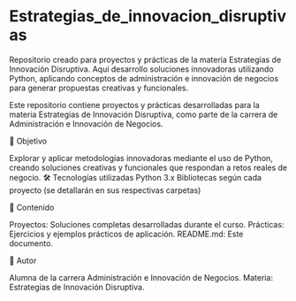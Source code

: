 # Estrategias_de_innovacion_disruptivas
Repositorio creado para proyectos y prácticas de la materia Estrategias de Innovación Disruptiva. Aquí desarrollo soluciones innovadoras utilizando Python, aplicando conceptos de administración e innovación de negocios para generar propuestas creativas y funcionales.

Este repositorio contiene proyectos y prácticas desarrolladas para la materia Estrategias de Innovación Disruptiva, como parte de la carrera de Administración e Innovación de Negocios.

🚀 Objetivo

Explorar y aplicar metodologías innovadoras mediante el uso de Python, creando soluciones creativas y funcionales que respondan a retos reales de negocio.
🛠 Tecnologías utilizadas
Python 3.x
Bibliotecas según cada proyecto (se detallarán en sus respectivas carpetas)

📂 Contenido

Proyectos: Soluciones completas desarrolladas durante el curso.
Prácticas: Ejercicios y ejemplos prácticos de aplicación.
README.md: Este documento.

📌 Autor

Alumna de la carrera Administración e Innovación de Negocios.
Materia: Estrategias de Innovación Disruptiva.
